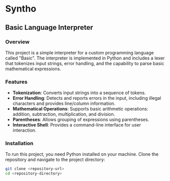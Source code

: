 # Syntho

## Basic Language Interpreter

### Overview
This project is a simple interpreter for a custom programming language called "Basic". The interpreter is implemented in Python and includes a lexer that tokenizes input strings, error handling, and the capability to parse basic mathematical expressions.

### Features
- **Tokenization**: Converts input strings into a sequence of tokens.
- **Error Handling**: Detects and reports errors in the input, including illegal characters and provides line/column information.
- **Mathematical Operations**: Supports basic arithmetic operations: addition, subtraction, multiplication, and division.
- **Parentheses**: Allows grouping of expressions using parentheses.
- **Interactive Shell**: Provides a command-line interface for user interaction.

### Installation
To run this project, you need Python installed on your machine. Clone the repository and navigate to the project directory:

```bash
git clone <repository-url>
cd <repository-directory>
